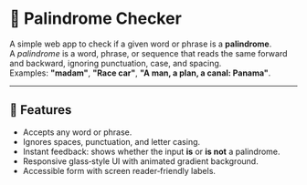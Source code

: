 # 📝 Palindrome Checker

A simple web app to check if a given word or phrase is a **palindrome**.  
A _palindrome_ is a word, phrase, or sequence that reads the same forward and backward, ignoring punctuation, case, and spacing.  
Examples: **"madam"**, **"Race car"**, **"A man, a plan, a canal: Panama"**.

---

## 🚀 Features

- Accepts any word or phrase.
- Ignores spaces, punctuation, and letter casing.
- Instant feedback: shows whether the input **is** or **is not** a palindrome.
- Responsive glass‑style UI with animated gradient background.
- Accessible form with screen reader‑friendly labels.
